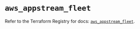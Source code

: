 # `aws_appstream_fleet`

Refer to the Terraform Registry for docs: [`aws_appstream_fleet`](https://registry.terraform.io/providers/hashicorp/aws/5.68.0/docs/resources/appstream_fleet).
